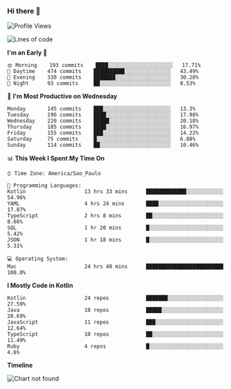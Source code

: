 ### Hi there 👋

<!--
**fernandonogueira/fernandonogueira** is a ✨ _special_ ✨ repository because its `README.md` (this file) appears on your GitHub profile.

Here are some ideas to get you started:

- 🔭 I’m currently working on ...
- 🌱 I’m currently learning ...
- 👯 I’m looking to collaborate on ...
- 🤔 I’m looking for help with ...
- 💬 Ask me about ...
- 📫 How to reach me: ...
- 😄 Pronouns: ...
- ⚡ Fun fact: ...
-->

<!--START_SECTION:waka-->
![Profile Views](http://img.shields.io/badge/Profile%20Views-1-blue)

![Lines of code](https://img.shields.io/badge/From%20Hello%20World%20I%27ve%20Written-492820%20lines%20of%20code-blue)

**I'm an Early 🐤** 

```text
🌞 Morning    193 commits    ████░░░░░░░░░░░░░░░░░░░░░   17.71% 
🌆 Daytime    474 commits    ██████████░░░░░░░░░░░░░░░   43.49% 
🌃 Evening    330 commits    ███████░░░░░░░░░░░░░░░░░░   30.28% 
🌙 Night      93 commits     ██░░░░░░░░░░░░░░░░░░░░░░░   8.53%

```
📅 **I'm Most Productive on Wednesday** 

```text
Monday       145 commits    ███░░░░░░░░░░░░░░░░░░░░░░   13.3% 
Tuesday      196 commits    ████░░░░░░░░░░░░░░░░░░░░░   17.98% 
Wednesday    220 commits    █████░░░░░░░░░░░░░░░░░░░░   20.18% 
Thursday     185 commits    ████░░░░░░░░░░░░░░░░░░░░░   16.97% 
Friday       155 commits    ███░░░░░░░░░░░░░░░░░░░░░░   14.22% 
Saturday     75 commits     █░░░░░░░░░░░░░░░░░░░░░░░░   6.88% 
Sunday       114 commits    ██░░░░░░░░░░░░░░░░░░░░░░░   10.46%

```


📊 **This Week I Spent My Time On** 

```text
⌚︎ Time Zone: America/Sao_Paulo

💬 Programming Languages: 
Kotlin                   13 hrs 33 mins      █████████████░░░░░░░░░░░░   54.96% 
YAML                     4 hrs 24 mins       ████░░░░░░░░░░░░░░░░░░░░░   17.87% 
TypeScript               2 hrs 8 mins        ██░░░░░░░░░░░░░░░░░░░░░░░   8.66% 
SQL                      1 hr 20 mins        █░░░░░░░░░░░░░░░░░░░░░░░░   5.42% 
JSON                     1 hr 18 mins        █░░░░░░░░░░░░░░░░░░░░░░░░   5.31%

💻 Operating System: 
Mac                      24 hrs 40 mins      █████████████████████████   100.0%

```

**I Mostly Code in Kotlin** 

```text
Kotlin                   24 repos            ███████░░░░░░░░░░░░░░░░░░   27.59% 
Java                     18 repos            █████░░░░░░░░░░░░░░░░░░░░   20.69% 
JavaScript               11 repos            ███░░░░░░░░░░░░░░░░░░░░░░   12.64% 
TypeScript               10 repos            ██░░░░░░░░░░░░░░░░░░░░░░░   11.49% 
Ruby                     4 repos             █░░░░░░░░░░░░░░░░░░░░░░░░   4.6%

```


**Timeline**

![Chart not found](https://raw.githubusercontent.com/fernandonogueira/fernandonogueira/master/charts/bar_graph.png) 


<!--END_SECTION:waka-->
